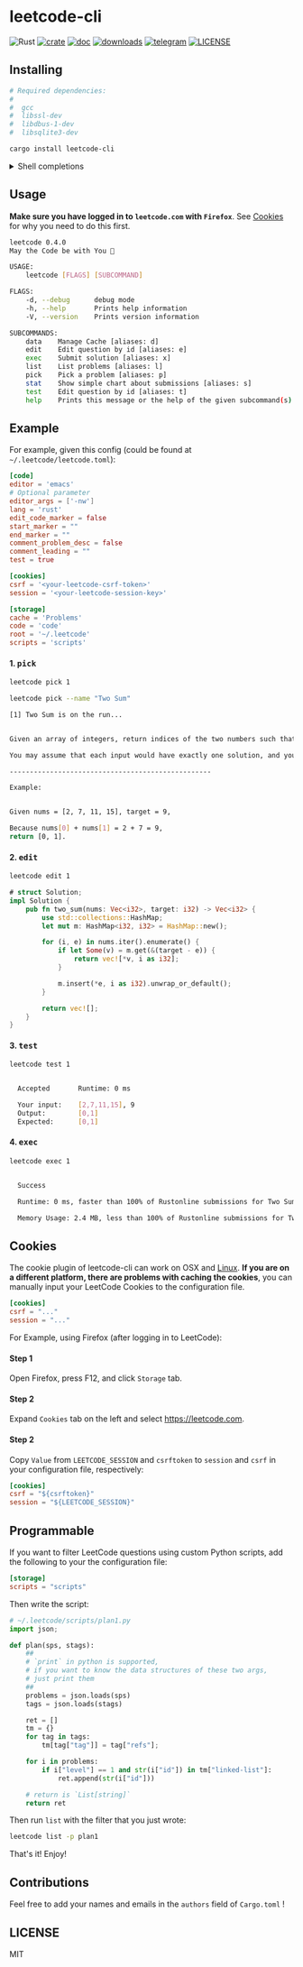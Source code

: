 # leetcode-cli

![Rust](https://github.com/clearloop/leetcode-cli/workflows/leetcode-cli/badge.svg)
[![crate](https://img.shields.io/crates/v/leetcode-cli.svg)](https://crates.io/crates/leetcode-cli)
[![doc](https://img.shields.io/badge/current-docs-brightgreen.svg)](https://docs.rs/leetcode-cli/)
[![downloads](https://img.shields.io/crates/d/leetcode-cli.svg)](https://crates.io/crates/leetcode-cli)
[![telegram](https://img.shields.io/badge/telegram-blue?logo=telegram)](https://t.me/+U_5si6PhWykxZTI1)
[![LICENSE](https://img.shields.io/crates/l/leetcode-cli.svg)](https://choosealicense.com/licenses/mit/)

## Installing

```sh
# Required dependencies:
#
#  gcc
#  libssl-dev
#  libdbus-1-dev
#  libsqlite3-dev

cargo install leetcode-cli
```

<details>
<summary>Shell completions</summary>

For Bash and Zsh (by default picks up `$SHELL` from environment)

```sh
eval "$(leetcode completions)"
```

Copy the line above to `.bash_profile` or `.zshrc`

You may also obtain specific shell configuration using.

```sh
leetcode completions fish
```

</details>

## Usage

**Make sure you have logged in to `leetcode.com` with `Firefox`**. See [Cookies](#cookies) for why you need to do this first.

```sh
leetcode 0.4.0
May the Code be with You 👻

USAGE:
    leetcode [FLAGS] [SUBCOMMAND]

FLAGS:
    -d, --debug      debug mode
    -h, --help       Prints help information
    -V, --version    Prints version information

SUBCOMMANDS:
    data    Manage Cache [aliases: d]
    edit    Edit question by id [aliases: e]
    exec    Submit solution [aliases: x]
    list    List problems [aliases: l]
    pick    Pick a problem [aliases: p]
    stat    Show simple chart about submissions [aliases: s]
    test    Edit question by id [aliases: t]
    help    Prints this message or the help of the given subcommand(s)
```

## Example

For example, given this config (could be found at `~/.leetcode/leetcode.toml`):

```toml
[code]
editor = 'emacs'
# Optional parameter
editor_args = ['-nw']
lang = 'rust'
edit_code_marker = false
start_marker = ""
end_marker = ""
comment_problem_desc = false
comment_leading = ""
test = true

[cookies]
csrf = '<your-leetcode-csrf-token>'
session = '<your-leetcode-session-key>'

[storage]
cache = 'Problems'
code = 'code'
root = '~/.leetcode'
scripts = 'scripts'
```

#### 1. <kbd>pick</kbd>

```sh
leetcode pick 1
```

```sh
leetcode pick --name "Two Sum"
```

```sh
[1] Two Sum is on the run...


Given an array of integers, return indices of the two numbers such that they add up to a specific target.

You may assume that each input would have exactly one solution, and you may not use the same element twice.

--------------------------------------------------

Example:


Given nums = [2, 7, 11, 15], target = 9,

Because nums[0] + nums[1] = 2 + 7 = 9,
return [0, 1].
```

#### 2. <kbd>edit</kbd>

```sh
leetcode edit 1
```

```rust
# struct Solution;
impl Solution {
    pub fn two_sum(nums: Vec<i32>, target: i32) -> Vec<i32> {
        use std::collections::HashMap;
        let mut m: HashMap<i32, i32> = HashMap::new();

        for (i, e) in nums.iter().enumerate() {
            if let Some(v) = m.get(&(target - e)) {
                return vec![*v, i as i32];
            }

            m.insert(*e, i as i32).unwrap_or_default();
        }

        return vec![];
    }
}
```

#### 3. <kbd>test</kbd>

```sh
leetcode test 1
```

```sh

  Accepted       Runtime: 0 ms

  Your input:    [2,7,11,15], 9
  Output:        [0,1]
  Expected:      [0,1]

```

#### 4. <kbd>exec</kbd>

```sh
leetcode exec 1
```

```sh

  Success

  Runtime: 0 ms, faster than 100% of Rustonline submissions for Two Sum.

  Memory Usage: 2.4 MB, less than 100% of Rustonline submissions for Two Sum.


```

## Cookies

The cookie plugin of leetcode-cli can work on OSX and [Linux][#1]. **If you are on a different platform, there are problems with caching the cookies**,
you can manually input your LeetCode Cookies to the configuration file.

```toml
[cookies]
csrf = "..."
session = "..."
```

For Example, using Firefox (after logging in to LeetCode):

#### Step 1

Open Firefox, press F12, and click `Storage` tab.

#### Step 2

Expand `Cookies` tab on the left and select https://leetcode.com.

#### Step 2

Copy `Value` from `LEETCODE_SESSION` and `csrftoken` to `session` and `csrf` in your configuration file, respectively:

```toml
[cookies]
csrf = "${csrftoken}"
session = "${LEETCODE_SESSION}"
```

## Programmable

If you want to filter LeetCode questions using custom Python scripts, add the following to your the configuration file:

```toml
[storage]
scripts = "scripts"
```

Then write the script:

```python
# ~/.leetcode/scripts/plan1.py
import json;

def plan(sps, stags):
    ##
    # `print` in python is supported,
    # if you want to know the data structures of these two args,
    # just print them
    ##
    problems = json.loads(sps)
    tags = json.loads(stags)

    ret = []
    tm = {}
    for tag in tags:
        tm[tag["tag"]] = tag["refs"];

    for i in problems:
        if i["level"] == 1 and str(i["id"]) in tm["linked-list"]:
            ret.append(str(i["id"]))

    # return is `List[string]`
    return ret
```

Then run `list` with the filter that you just wrote:

```sh
leetcode list -p plan1
```

That's it! Enjoy!

## Contributions

Feel free to add your names and emails in the `authors` field of `Cargo.toml` !

## LICENSE

MIT

[pr]: https://github.com/clearloop/leetcode-cli/pulls
[#1]: https://github.com/clearloop/leetcode-cli/issues/1
